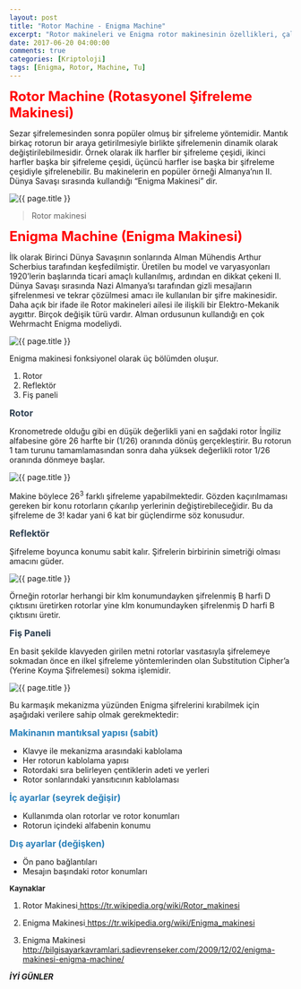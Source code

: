 ```yaml
---
layout: post
title: "Rotor Machine - Enigma Machine"
excerpt: "Rotor makineleri ve Enigma rotor makinesinin özellikleri, çalışma prensibi"
date: 2017-06-20 04:00:00
comments: true
categories: [Kriptoloji]
tags: [Enigma, Rotor, Machine, Tu]
---
```


**<font color="red" size="5"> Rotor Machine (Rotasyonel Şifreleme Makinesi)</font>**

Sezar şifrelemesinden sonra popüler olmuş bir şifreleme yöntemidir. Mantık birkaç rotorun bir araya getirilmesiyle birlikte şifrelemenin dinamik olarak değiştirilebilmesidir. Örnek olarak ilk harfler bir şifreleme çeşidi, ikinci harfler başka bir şifreleme çeşidi, üçüncü harfler ise başka bir şifreleme çeşidiyle şifrelenebilir. Bu makinelerin en popüler örneği Almanya’nın II. Dünya Savaşı sırasında kullandığı “Enigma Makinesi” dir.

<img src="{{ site.url }}/img/rotor-enigma/rotor.jpg" alt="{{ page.title }}">

>Rotor makinesi

**<font color="red" size="5"> Enigma Machine (Enigma Makinesi)</font>**

İlk olarak Birinci Dünya Savaşının sonlarında Alman Mühendis Arthur Scherbius tarafından keşfedilmiştir. Üretilen bu model ve varyasyonları 1920’lerin başlarında ticari amaçlı kullanılmış, ardından en dikkat çekeni II. Dünya Savaşı sırasında Nazi Almanya’sı tarafından gizli mesajların şifrelenmesi ve tekrar çözülmesi amacı ile kullanılan bir şifre makinesidir. Daha açık bir ifade ile Rotor makineleri ailesi ile ilişkili bir Elektro-Mekanik aygıttır. Birçok değişik türü vardır. Alman ordusunun kullandığı en çok Wehrmacht Enigma modeliydi.

<img src="{{ site.url }}/img/rotor-enigma/Enigma_alphabet.jpg" alt="{{ page.title }}">

Enigma makinesi fonksiyonel olarak üç bölümden oluşur.

1.	Rotor
2.	Reflektör
3.	Fiş paneli

**<font color="#2c3e50" size="3">Rotor</font>**

Kronometrede olduğu gibi en düşük değerlikli yani en sağdaki rotor İngiliz alfabesine göre 26 harfte bir (1/26) oranında dönüş gerçekleştirir. Bu rotorun 1 tam turunu tamamlamasından sonra daha yüksek değerlikli rotor 1/26 oranında dönmeye başlar.

<img src="{{ site.url }}/img/rotor-enigma/Enigma_rotor_set.png" alt="{{ page.title }}">

Makine böylece 26<SUP>3</SUP> farklı şifreleme yapabilmektedir. Gözden kaçırılmaması gereken bir konu rotorların çıkarılıp yerlerinin değiştirebileceğidir. Bu da şifreleme de 3! kadar yani 6 kat bir güçlendirme söz konusudur.

**<font color="#2c3e50" size="3">Reflektör</font>**

Şifreleme boyunca konumu sabit kalır. Şifrelerin birbirinin simetriği olması amacını güder.

<img src="{{ site.url }}/img/rotor-enigma/yansıtıcı.jpg" alt="{{ page.title }}">

Örneğin rotorlar herhangi bir klm konumundayken şifrelenmiş B harfi D çıktısını üretirken rotorlar yine klm konumundayken şifrelenmiş D harfi B çıktısını üretir.

**<font color="#2c3e50" size="3">Fiş Paneli</font>**

En basit şekilde klavyeden girilen metni rotorlar vasıtasıyla şifrelemeye sokmadan önce en ilkel şifreleme yöntemlerinden olan Substitution Cipher’a (Yerine Koyma Şifrelemesi) sokma işlemidir.

<img src="{{ site.url }}/img/rotor-enigma/enigma_mantık.jpg" alt="{{ page.title }}">

Bu karmaşık mekanizma yüzünden Enigma şifrelerini kırabilmek için aşağıdaki verilere sahip olmak gerekmektedir:

**<font color="#2980b9" size="3">Makinanın mantıksal yapısı (sabit)</font>**

- Klavye ile mekanizma arasındaki kablolama
- Her rotorun kablolama yapısı
- Rotordaki sıra belirleyen çentiklerin adeti ve yerleri
- Rotor sonlarındaki yansıtıcının kablolaması

**<font color="#2980b9" size="3">İç ayarlar (seyrek değişir)</font>**

- Kullanımda olan rotorlar ve rotor konumları
- Rotorun içindeki alfabenin konumu

**<font color="#2980b9" size="3">Dış ayarlar (değişken)</font>**

- Ön pano bağlantıları
- Mesajın başındaki rotor konumları

**<font color="#212121" size="2">Kaynaklar</font>**

1. Rotor Makinesi<a href="https://tr.wikipedia.org/wiki/Rotor_makinesi">   https://tr.wikipedia.org/wiki/Rotor_makinesi</a>

2. Enigma Makinesi<a href="https://tr.wikipedia.org/wiki/Enigma_makinesi">   https://tr.wikipedia.org/wiki/Enigma_makinesi</a>

3. Enigma Makinesi<a href="http://bilgisayarkavramlari.sadievrenseker.com/2009/12/02/enigma-makinesi-enigma-machine/">    http://bilgisayarkavramlari.sadievrenseker.com/2009/12/02/enigma-makinesi-enigma-machine/</a>

***İYİ GÜNLER***
